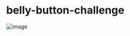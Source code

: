 # belly-button-challenge

![image](https://github.com/user-attachments/assets/1c09f30d-8998-42b6-8066-6225cbc7f098)
